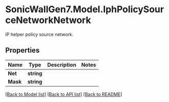 # SonicWallGen7.Model.IphPolicySourceNetworkNetwork
IP helper policy source network.

## Properties

Name | Type | Description | Notes
------------ | ------------- | ------------- | -------------
**Net** | **string** |  | 
**Mask** | **string** |  | 

[[Back to Model list]](../README.md#documentation-for-models) [[Back to API list]](../README.md#documentation-for-api-endpoints) [[Back to README]](../README.md)

